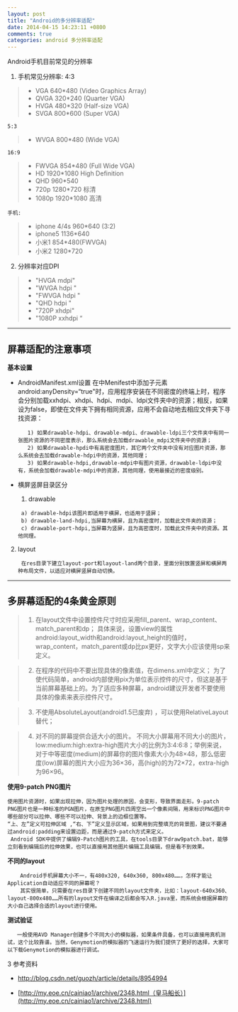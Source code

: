 ```yaml
---
layout: post
title: "Android的多分辨率适配"
date: 2014-04-15 14:23:11 +0800
comments: true
categories: android 多分辨率适配
---
```


Android手机目前常见的分辨率

 1. 手机常见分辨率:
    4:3
> * VGA   640*480 (Video Graphics Array)
> * QVGA  320*240 (Quarter VGA)
> * HVGA  480*320 (Half-size VGA)
> * SVGA  800*600 (Super VGA)
<!--more--> 
    5:3
> * WVGA  800*480 (Wide VGA)

    16:9
> * FWVGA 854*480 (Full Wide VGA)
> * HD        1920*1080 High Definition
> * QHD     960*540
> * 720p    1280*720  标清
> * 1080p  1920*1080 高清

    手机:

> * iphone 4/4s    960*640 (3:2)
> * iphone5         1136*640
> * 小米1             854*480(FWVGA)
> * 小米2             1280*720
 
 2. 分辨率对应DPI

> * "HVGA    mdpi"
> * "WVGA   hdpi "
> * "FWVGA hdpi "
> * "QHD      hdpi "
> * "720P     xhdpi"
> * "1080P   xxhdpi “

------------------
## 屏幕适配的注意事项	

 **基本设置**

 - AndroidManifest.xml设置
      在中Menifest中添加子元素 android:anyDensity=“true"时，应用程序安装在不同密度的终端上时，程序会分别加载xxhdpi、xhdpi、hdpi、mdpi、ldpi文件夹中的资源；相反，如果设为false，即使在文件夹下拥有相同资源，应用不会自动地去相应文件夹下寻找资源：

          1) 如果drawable-hdpi、drawable-mdpi、drawable-ldpi三个文件夹中有同一张图片资源的不同密度表示，那么系统会去加载drawable_mdpi文件夹中的资源；
          2) 如果drawable-hpdi中有高密度图片，其它两个文件夹中没有对应图片资源，那么系统会去加载drawable-hdpi中的资源，其他同理；
          3) 如果drawable-hdpi,drawable-mdpi中有图片资源，drawable-ldpi中没有，系统会加载drawable-mdpi中的资源，其他同理，使用最接近的密度级别。

 - 横屏竖屏目录区分
      1) drawable

        a) drawable-hdpi该图片即适用于横屏，也适用于竖屏；
        b) drawable-land-hdpi,当屏幕为横屏，且为高密度时，加载此文件夹的资源；
        c) drawable-port-hdpi,当屏幕为竖屏，且为高密度时，加载此文件夹中的资源。其他同理。

  2) layout

          在res目录下建立layout-port和layout-land两个目录，里面分别放置竖屏和横屏两种布局文件，以适应对横屏竖屏自动切换。

 


----------


## 多屏幕适配的4条黄金原则

> 1) 在layout文件中设置控件尺寸时应采用fill_parent、wrap_content、match_parent和dp；
     具体来说，设置view的属性android:layout_width和android:layout_height的值时，wrap_content，match_parent或dp比px更好，文字大小应该使用sp来定义。

> 2) 在程序的代码中不要出现具体的像素值，在dimens.xml中定义；
     为了使代码简单，android内部使用pix为单位表示控件的尺寸，但这是基于当前屏幕基础上的。为了适应多种屏幕，android建议开发者不要使用具体的像素来表示控件尺寸。

>3) 不使用AbsoluteLayout(android1.5已废弃) ，可以使用RelativeLayout替代；

>4) 对不同的屏幕提供合适大小的图片。
   不同大小屏幕用不同大小的图片，low:medium:high:extra-high图片大小的比例为3:4:6:8；举例来说，对于中等密度(medium)的屏幕你的图片像素大小为48×48，那么低密度(low)屏幕的图片大小应为36×36，高(high)的为72×72，extra-high为96×96。

**使用9-patch PNG图片**

    使用图片资源时，如果出现拉伸，因为图片处理的原因，会变形，导致界面走形。9-patch PNG图片也是一种标准的PGN图片，在原生PNG图片四周空出一个像素间隔，用来标识PNG图片中哪些部分可以拉伸、哪些不可以拉伸、背景上的边框位置等。
    “上、左”定义可拉伸区域 ,“右、下”定义显示区域，如果用到完整填充的背景图，建议不要通过android:padding来设置边距，而是通过9-patch方式来定义。
     Android SDK中提供了编辑9-Patch图片的工具，在tools目录下draw9patch.bat，能够立刻看到编辑后的拉伸效果，也可以直接用其他图片编辑工具编辑，但是看不到效果。
 

**不同的layout**

        Android手机屏幕大小不一，有480x320, 640x360, 800x480……，怎样才能让Application自动适应不同的屏幕呢？
        其实很简单，只需要在res目录下创建不同的layout文件夹，比如：layout-640x360、layout-800x480……所有的layout文件在编译之后都会写入R.java里，而系统会根据屏幕的大小自己选择合适的layout进行使用。

  **测试验证**
    
       一般使用AVD Manager创建多个不同大小的模拟器，如果条件具备，也可以直接用真机测试，这个比较靠谱。当然，Genymotion的模拟器的飞速运行为我们提供了更好的选择，大家可以下载Genymotion的模拟器进行调试。

3 参考资料

 * <http://blog.csdn.net/guozh/article/details/8954994>
 
 * [http://my.eoe.cn/cainiao1/archive/2348.html（皇马船长）](http://my.eoe.cn/cainiao1/archive/2348.html)

